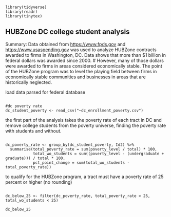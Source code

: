 ```{r setup, include=FALSE}

library(tidyverse)
library(readr)
library(tinytex)

```

## HUBZone DC college student analysis

Summary: Data obtained from https://www.fpds.gov and https://www.usaspending.gov was used to analyze HUBZone contracts awarded to firms in Washington, DC. Data shows that more than $1 billion in federal dollars was awarded since 2000. # However, many of those dollars were awarded to firms in areas considered economically stable. The point of the HUBZone program was to level the playing field between firms in economically stable communities and businesses in areas that are historically neglected. 

load data parsed for federal database

```{r load data}

#dc poverty rate
dc_student_poverty <- read_csv("~dc_enrollment_poverty.csv")

```

the first part of the analysis takes the poverty rate of each tract in DC and remove college students from the poverty universe, finding the poverty rate with students and without.  

```{r pressure, echo=FALSE}

dc_poverty_rate <- group_by(dc_student_poverty, Id2) %>% 
  summarise(total_poverty_rate = sum(poverty_level / total) * 100,
            total_wo_students = sum((poverty_level - (undergraduate +  graduate))) / total * 100,
            pct_point_change = sum(total_wo_students - total_poverty_rate))

```

to qualify for the HUBZone program, a tract must have a poverty rate of 25 percent or higher (no rounding)  

```{r result, echo=FALSE}

dc_below_25 <- filter(dc_poverty_rate, total_poverty_rate > 25, total_wo_students < 25)

dc_below_25

```
